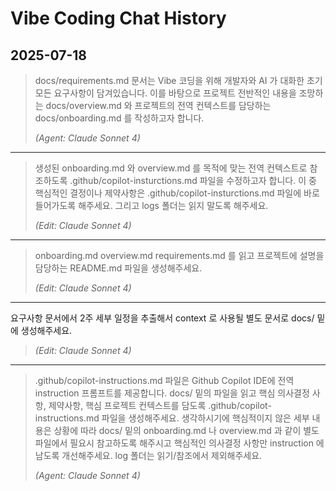 # Vibe Coding Chat History

## 2025-07-18

> docs/requirements.md 문서는 Vibe 코딩을 위해 개발자와 AI 가 대화한 초기 모든 요구사항이 담겨있습니다. 이를 바탕으로 프로젝트 전반적인 내용을 조망하는 docs/overview.md 와 프로젝트의 전역 컨텍스트를 담당하는 docs/onboarding.md 를 작성하고자 합니다.
>
> *(Agent: Claude Sonnet 4)*

---

> 생성된 onboarding.md 와 overview.md 를 목적에 맞는 전역 컨텍스트로 참조하도록 .github/copilot-insturctions.md 파일을 수정하고자 합니다. 이 중 핵심적인 결정이나 제약사항은 .github/copilot-insturctions.md 파일에 바로 들어가도록 해주세요. 그리고 logs 폴더는 읽지 말도록 해주세요.
>
> *(Edit: Claude Sonnet 4)*

---

> onboarding.md overview.md requirements.md 를 읽고 프로젝트에 설명을 담당하는 README.md 파일을 생성해주세요.
>
> *(Edit: Claude Sonnet 4)*

---

요구사항 문서에서 2주 세부 일정을 추출해서 context 로 사용될 별도 문서로 docs/ 밑에 생성해주세요.
>
> *(Edit: Claude Sonnet 4)*

---

> .github/copilot-instructions.md 파일은 Github Copilot IDE에 전역 instruction 프롬프트를 제공합니다. docs/ 밑의 파일을 읽고 핵심 의사결정 사항, 제약사항, 핵심 프로젝트 컨텍스트를 담도록 .github/copilot-instructions.md 파일을 생성해주세요. 생각하시기에 핵심적이지 않은 세부 내용은 상황에 따라 docs/ 밑의 onboarding.md 나 overview.md 과 같이 별도 파일에서 필요시 참고하도록 해주시고 핵심적인 의사결정 사항만 instruction 에 남도록 개선해주세요. log 폴더는 읽기/참조에서 제외해주세요.
>
> *(Agent: Claude Sonnet 4)*
